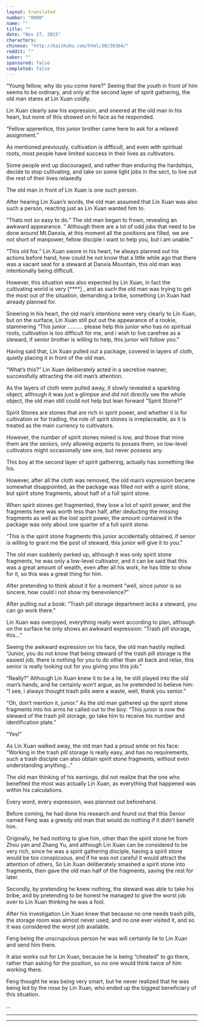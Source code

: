 ```yaml
---
layout: translated
number: "0000"
name: ""
title: ""
date: "Nov 27, 2015"
characters:
chinese: "http://baishuku.com/html/30/30364/"
reddit: ""
saber: ""
sponsored: false
completed: false
---
```


“Young fellow, why do you come here?” Seeing that the youth in front of him seems to be ordinary, and only at the second layer of spirit gathering, the old man stares at Lin Xuan coldly.

Lin Xuan clearly saw his expression, and sneered at the old man in his heart, but none of this showed on hi face as he responded.

“Fellow apprentice, this junior brother came here to ask for a relaxed assignment.”

As mentioned previously, cultivation is difficult, and even with spiritual roots, most people have limited success in their lives as cultivators.

Some people end up discouraged, and rather than enduring the hardships, decide to stop cultivating, and take on some light jobs in the sect, to live out the rest of their lives relaxedly

The old man in front of Lin Xuan is one such person.

After hearing Lin Xuan’s words, the old man assumed that Lin Xuan was also such a person, reacting just as Lin Xuan wanted him to.

“Thats not so easy to do.” The old man began to frown, revealing an awkward appearance. “ Although there are a lot of odd jobs that need to be done around Mt.Danxia, at this moment all the positions are filled, we are not short of manpower, fellow disciple i want to help you, but i am unable.”

“This old fox.” Lin Xuan swore in his heart, he always planned out his actions before hand, how could he not know that a little while ago that there was a vacant seat for a steward at Danxia Mountain, this old man was intentionally being difficult.

However, this situation was also expected by Lin Xuan, in fact the cultivating world is very [****] , and as such the old man was trying to get the most out of the situation, demanding a bribe, something Lin Xuan had already planned for.

Sneering in his heart, the old man’s intentions were very clearly to Lin Xuan, but on the surface, Lin Xuan still put out the appearance of a rookie, stammering “This junior ………. please help this junior who has no spiritual roots, cultivation is too difficult for me, and i wish to live carefree as a steward, if senior brother is willing to help, this junior will follow you.”

Having said that, Lin Xuan pulled out a package, covered in layers of cloth, quietly placing it in front of the old man.

“What’s this?” Lin Xuan deliberately acted in a secretive manner, successfully attracting the old man’s attention.

As the layers of cloth were pulled away, it slowly revealed a sparkling object, although it was just a glimpse and did not directly see the whole object, the old man still could not help but lean forward “Spirit Stone?”

Spirit Stones are stones that are rich in spirit power, and whether it is for cultivation or for trading, the role of spirit stones is irreplaceable, as it is treated as the main currency to cultivators.

However, the number of spirit stones mined is low, and those that mine them are the seniors, only allowing experts to posses them, so low-level cultivators might occasionally see one, but never possess any.

This boy at the second layer of spirit gathering, actually has something like his.

However, after all the cloth was removed, the old man’s expression became somewhat disappointed, as the package was filled not with a spirit stone, but spirit stone fragments, about half of a full spirit stone.

When spirit stones get fragmented, they lose a lot of spirit power, and the fragments here was worth less than half, after deducting the missing fragments as well as the lost spirit power, the amount contained in the package was only about one quarter of a full spirit stone.

“This is the spirit stone fragments this junior accidentally obtained, if senior is willing to grant me the post of steward, this junior will give it to you.”

The old man suddenly perked up, although it was only spirit stone fragments, he was only a low-level cultivator, and it can be said that this was a great amount of wealth, even after all his work, he has little to show for it, so this was a great thing for him.

After pretending to think about it for a moment “well, since junior is so sincere, how could i not show my benevolence?”

After pulling out a book: “Trash pill storage department lacks a steward, you can go work there.”

Lin Xuan was overjoyed, everything really went according to plan, although on the surface he only shows an awkward expression: “Trash pill storage, this…”

Seeing the awkward expression on his face, the old man hastily replied: “Junior, you do not know that being steward of the trash pill storage is the easiest job, there is nothing for you to do other than sit back and relax, this senior is really looking out for you giving you this job.”

“Really?” Although Lin Xuan knew it to be a lie, he still played into the old man’s hands, and he certainly won’t argue, as he pretended to believe him: “I see, i always thought trash pills were a waste, well, thank you senior.”

“Oh, don’t mention it, junior.” As the old man gathered up the spirit stone fragments into his arms he called out to the boy: “This junior is now the steward of the trash pill storage, go take him to receive his number and identification plate.”

“Yes!”

As Lin Xuan walked away, the old man had a proud smile on his face: “Working in the trash pill storage is really easy, and has no requirements, such a trash disciple can also obtain spirit stone fragments, without even understanding anything…”

The old man thinking of his earnings, did not realize that the one who benefited the most was actually Lin Xuan, as everything that happened was within his calculations.

Every word, every expression, was planned out beforehand.

Before coming, he had done his research and found out that this Senior named Feng was a greedy old man that would do nothing if it didn’t benefit him.

Originally, he had nothing to give him, other than the spirit stone he from Zhou yan and Zhang Yu, and although Lin Xuan can be considered to be very rich, since he was a spirit gathering disciple, having a spirit stone would be too conspicuous, and if he was not careful it would attract the attention of others, So Lin Xuan deliberately smashed a spirit stone into fragments, then gave the old man half of the fragments, saving the rest for later.

Secondly, by pretending he knew nothing, the steward was able to take his bribe, and by pretending to be honest he managed to give the worst job over to Lin Xuan thinking he was a fool.

After his investigation Lin Xuan knew that because no one needs trash pills, the storage room was almost never used, and no one ever visited it, and so it was considered the worst job available.

Feng being the unscrupulous person he was will certainly lie to Lin Xuan and send him there.

It also works out for Lin Xuan, because he is being “cheated” to go there, rather than asking for the position, so no one would think twice of him working there.

Feng thought he was being very smart, but he never realized that he was being led by the nose by Lin Xuan, who ended up the biggest beneficiary of this situation.

…

- - -
- - -

[^1]:
